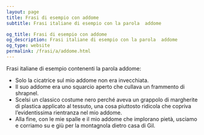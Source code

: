 ```yaml
---
layout: page
title: Frasi di esempio con addome 
subtitle: Frasi italiane di esempio con la parola  addome

og_title: Frasi di esempio con addome 
og_description: Frasi italiane di esempio con la parola  addome
og_type: website
permalink: /frasi/a/addome.html
---
```


Frasi italiane di esempio contenenti la parola addome:


- Solo la cicatrice sul mio addome non era invecchiata.
- Il suo addome era uno squarcio aperto che cullava un frammento di shrapnel.
- Scelsi un classico costume nero perché aveva un grappolo di margherite di plastica applicato al tessuto, una cosa piuttosto ridicola che copriva l’evidentissima rientranza nel mio addome.
- Alla fine, con le mie spalle e il mio addome che implorano pietà, usciamo e corriamo su e giù per la montagnola dietro casa di Gil.
